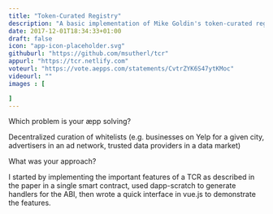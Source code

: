 ```yaml
---
title: "Token-Curated Registry"
description: "A basic implementation of Mike Goldin's token-curated registry design, allowing contributors to submit a short text for inclusion in a whitelist, curators to challenge and vote on whether items should be removed from the whitelist, and consumers to view the whitelist as a list on a webpage. Incentives are aligned between all actors using staking, so contributors are incentivized to add good items (lest they lose their stake in a challenge), challengers are incentivized only to challenge when they're reasonably certain they'll win the challenge (lest they lose their stake and miss the opportunity to gain a share of the reward), and voters are incentivized to vote according to their certainty of the correct outcome of the challenge (lest they lose their stake and miss the opportunity to gain a share of the reward). For a more detail description of TCRs, see: https://medium.com/@ilovebagels/token-curated-registries-1-0-61a232f8dac7."
date: 2017-12-01T18:34:33+01:00
draft: false
icon: "app-icon-placeholder.svg"
githuburl: "https://github.com/msutherl/tcr"
appurl: "https://tcr.netlify.com"
voteurl: "https://vote.aepps.com/statements/CvtrZYK6S47ytKMoc"
videourl: ""
images : [

]
---
```


<p class="question">Which problem is your æpp solving?</p>
<p class="answer">
Decentralized curation of whitelists (e.g. businesses on Yelp for a given city, advertisers in an ad network, trusted data providers in a data market)
</p>
<p class="question">What was your approach?</p>
<p class="answer">I started by implementing the important features of a TCR as described in the paper in a single smart contract, used dapp-scratch to generate handlers for the ABI, then wrote a quick interface in vue.js to demonstrate the features.</p>
